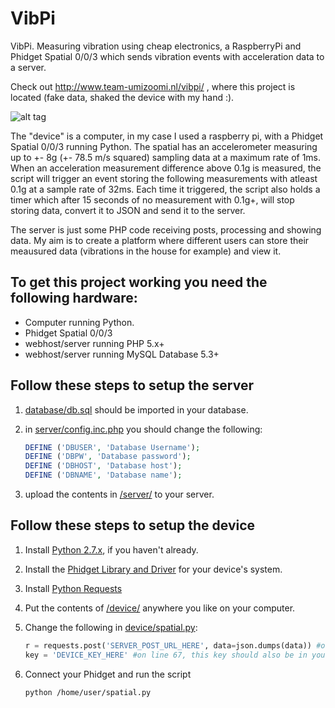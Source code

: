 VibPi
=====

VibPi. Measuring vibration using cheap electronics, a RaspberryPi and Phidget Spatial 0/0/3 which sends vibration events with acceleration data to a server.

Check out http://www.team-umizoomi.nl/vibpi/ , where this project is located (fake data, shaked the device with my hand :).

![alt tag](http://team-umizoomi.nl/vibpi/VIBPI.png)


The "device" is a computer, in my case I used a raspberry pi, with a Phidget Spatial 0/0/3 running Python. The spatial has an accelerometer measuring up to +- 8g (+- 78.5 m/s squared) sampling data at a maximum rate of 1ms. 
When an acceleration measurement difference above 0.1g is measured, the script will trigger an event storing the following measurements with atleast 0.1g at a sample rate of 32ms. Each time it triggered, the script also holds a timer which after 15 seconds of no measurement with 0.1g+, will stop storing data, convert it to JSON and send it to the server.

The server is just some PHP code receiving posts, processing and showing data. My aim is to create a platform where different users can store their meausured data (vibrations in the house for example) and view it.

## To get this project working you need the following hardware: #

* Computer running Python.
* Phidget Spatial 0/0/3
* webhost/server running PHP 5.x+
* webhost/server running MySQL Database 5.3+ 

## Follow these steps to setup the server #

1. [database/db.sql](https://github.com/umizoomi/VibPi/blob/master/database/db.sql) should be imported in your database.

2. in [server/config.inc.php](https://github.com/umizoomi/VibPi/blob/master/server/config.inc.php) you should change the following:

      
   ```php
   DEFINE ('DBUSER', 'Database Username');
   DEFINE ('DBPW', 'Database password');
   DEFINE ('DBHOST', 'Database host');
   DEFINE ('DBNAME', 'Database name');
   ```

3. upload the contents in [/server/](https://github.com/umizoomi/VibPi/tree/master/server) to your server.

## Follow these steps to setup the device #

1. Install [Python 2.7.x](http://www.python.org/download/), if you haven't already.
2. Install the [Phidget Library and Driver](http://www.phidgets.com/docs/Language_-_Python#Libraries_and_Drivers) for your device's system.
3. Install [Python Requests](http://docs.python-requests.org/en/latest/user/install/#install)
4. Put the contents of [/device/](https://github.com/umizoomi/VibPi/tree/master/device) anywhere you like on your computer.
5. Change the following in [device/spatial.py](https://github.com/umizoomi/VibPi/blob/master/device/spatial.py):

   ```python
   r = requests.post('SERVER_POST_URL_HERE', data=json.dumps(data)) #on line 47
   key = 'DEVICE_KEY_HERE' #on line 67, this key should also be in your database!
   ```

6. Connect your Phidget and run the script

   ```unix
   python /home/user/spatial.py
   ```
